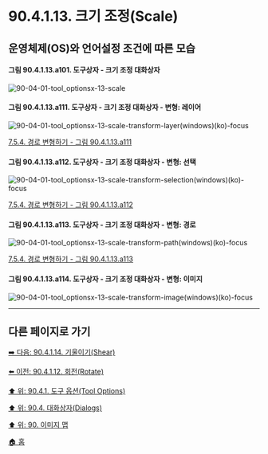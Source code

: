 # 90.4.1.13. 크기 조정(Scale)
## 운영체제(OS)와 언어설정 조건에 따른 모습
#### 그림 90.4.1.13.a101. 도구상자 - 크기 조정 대화상자
![90-04-01-tool_optionsx-13-scale](https://github.com/wonder13662/gimp/assets/15767104/d2bc1614-bede-4b71-876b-bf7a83842bf7)

<a id="90-04-01-13-a111"></a>

#### 그림 90.4.1.13.a111. 도구상자 - 크기 조정 대화상자 - 변형: 레이어
![90-04-01-tool_optionsx-13-scale-transform-layer(windows)(ko)-focus](https://github.com/wonder13662/gimp/assets/15767104/be00285d-1d38-4ca3-9420-7544ef8a521d)

[7.5.4. 경로 변형하기 - 그림 90.4.1.13.a111](./07-05-04-transforming-paths.md#90-04-01-13-a111)

<a id="90-04-01-13-a112"></a>

#### 그림 90.4.1.13.a112. 도구상자 - 크기 조정 대화상자 - 변형: 선택
![90-04-01-tool_optionsx-13-scale-transform-selection(windows)(ko)-focus](https://github.com/wonder13662/gimp/assets/15767104/67e09044-cedb-4dc8-ab82-3dfb2755baa6)

[7.5.4. 경로 변형하기 - 그림 90.4.1.13.a112](./07-05-04-transforming-paths.md#90-04-01-13-a112)

<a id="90-04-01-13-a113"></a>

#### 그림 90.4.1.13.a113. 도구상자 - 크기 조정 대화상자 - 변형: 경로
![90-04-01-tool_optionsx-13-scale-transform-path(windows)(ko)-focus](https://github.com/wonder13662/gimp/assets/15767104/32d8964d-41e1-4138-ac68-9deef5290d96)

[7.5.4. 경로 변형하기 - 그림 90.4.1.13.a113](./07-05-04-transforming-paths.md#90-04-01-13-a113)

#### 그림 90.4.1.13.a114. 도구상자 - 크기 조정 대화상자 - 변형: 이미지
![90-04-01-tool_optionsx-13-scale-transform-image(windows)(ko)-focus](https://github.com/wonder13662/gimp/assets/15767104/d2357975-e808-498f-affa-66e22611ee7a)

***

## 다른 페이지로 가기

[➡️ 다음: 90.4.1.14. 기울이기(Shear)](./90-04-0001-014-shear.md)

[⬅️ 이전: 90.4.1.12. 회전(Rotate)](./90-04-0001-012-rotate.md)

[⬆️ 위: 90.4.1. 도구 옵션(Tool Options)](./90-04-0001-000-tool_options.md)

[⬆️ 위: 90.4. 대화상자(Dialogs)](./90-04-0000-dialogs.md)

[⬆️ 위: 90. 이미지 맵](./90-00-image-map.md)

[🏠 홈](./00-home.md)
